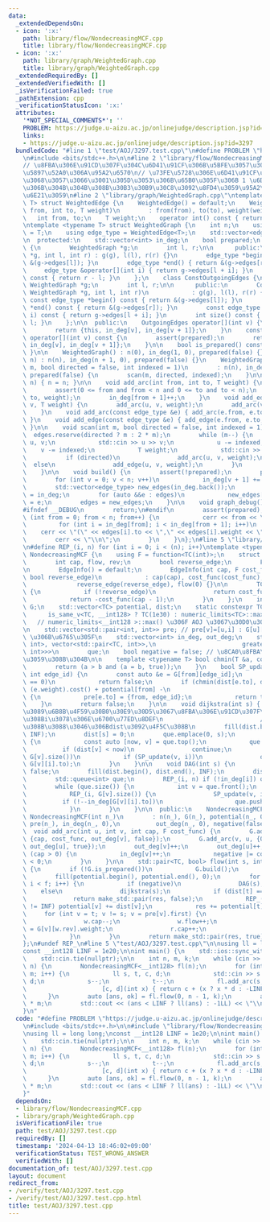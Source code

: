 ```yaml
---
data:
  _extendedDependsOn:
  - icon: ':x:'
    path: library/flow/NondecreasingMCF.cpp
    title: library/flow/NondecreasingMCF.cpp
  - icon: ':x:'
    path: library/graph/WeightedGraph.cpp
    title: library/graph/WeightedGraph.cpp
  _extendedRequiredBy: []
  _extendedVerifiedWith: []
  _isVerificationFailed: true
  _pathExtension: cpp
  _verificationStatusIcon: ':x:'
  attributes:
    '*NOT_SPECIAL_COMMENTS*': ''
    PROBLEM: https://judge.u-aizu.ac.jp/onlinejudge/description.jsp?id=3297
    links:
    - https://judge.u-aizu.ac.jp/onlinejudge/description.jsp?id=3297
  bundledCode: "#line 1 \"test/AOJ/3297.test.cpp\"\n#define PROBLEM \"https://judge.u-aizu.ac.jp/onlinejudge/description.jsp?id=3297\"\
    \n#include <bits/stdc++.h>\n\n#line 2 \"library/flow/NondecreasingMCF.cpp\"\n\
    // \u8FBA\u306E\u91CD\u307F\u304C\u6D41\u91CF\u306B\u5BFE\u3057\u3066\u5358\u8ABF\
    \u5897\u52A0\u306A\u95A2\u6570\n// \u73FE\u5728\u306E\u6D41\u91CF\u3092\u5F15\u6570\
    \u3068\u3057\u3066\u3001\u305D\u3053\u306B\u65B0\u305F\u306B 1 \u6D41\u3059\u6642\
    \u306B\u304B\u304B\u308B\u30B3\u30B9\u30C8\u3092\u8FD4\u3059\u95A2\u6570\u3092\
    \u6E21\u3059\n#line 2 \"library/graph/WeightedGraph.cpp\"\ntemplate <typename\
    \ T> struct WeightedEdge {\n    WeightedEdge() = default;\n    WeightedEdge(int\
    \ from, int to, T weight)\n        : from(from), to(to), weight(weight) {}\n \
    \   int from, to;\n    T weight;\n    operator int() const { return to; }\n};\n\
    \ntemplate <typename T> struct WeightedGraph {\n    int n;\n    using weight_type\
    \ = T;\n    using edge_type = WeightedEdge<T>;\n    std::vector<edge_type> edges;\n\
    \n  protected:\n    std::vector<int> in_deg;\n    bool prepared;\n    class OutgoingEdges\
    \ {\n        WeightedGraph *g;\n        int l, r;\n\n      public:\n        OutgoingEdges(WeightedGraph\
    \ *g, int l, int r) : g(g), l(l), r(r) {}\n        edge_type *begin() { return\
    \ &(g->edges[l]); }\n        edge_type *end() { return &(g->edges[r]); }\n   \
    \     edge_type &operator[](int i) { return g->edges[l + i]; }\n        int size()\
    \ const { return r - l; }\n    };\n    class ConstOutgoingEdges {\n        const\
    \ WeightedGraph *g;\n        int l, r;\n\n      public:\n        ConstOutgoingEdges(const\
    \ WeightedGraph *g, int l, int r)\n            : g(g), l(l), r(r) {}\n       \
    \ const edge_type *begin() const { return &(g->edges[l]); }\n        const edge_type\
    \ *end() const { return &(g->edges[r]); }\n        const edge_type &operator[](int\
    \ i) const { return g->edges[l + i]; }\n        int size() const { return r -\
    \ l; }\n    };\n\n  public:\n    OutgoingEdges operator[](int v) {\n        assert(prepared);\n\
    \        return {this, in_deg[v], in_deg[v + 1]};\n    }\n    const ConstOutgoingEdges\
    \ operator[](int v) const {\n        assert(prepared);\n        return {this,\
    \ in_deg[v], in_deg[v + 1]};\n    }\n\n    bool is_prepared() const { return prepared;\
    \ }\n\n    WeightedGraph() : n(0), in_deg(1, 0), prepared(false) {}\n    WeightedGraph(int\
    \ n) : n(n), in_deg(n + 1, 0), prepared(false) {}\n    WeightedGraph(int n, int\
    \ m, bool directed = false, int indexed = 1)\n        : n(n), in_deg(n + 1, 0),\
    \ prepared(false) {\n        scan(m, directed, indexed);\n    }\n\n    void resize(int\
    \ n) { n = n; }\n\n    void add_arc(int from, int to, T weight) {\n        assert(!prepared);\n\
    \        assert(0 <= from and from < n and 0 <= to and to < n);\n        edges.emplace_back(from,\
    \ to, weight);\n        in_deg[from + 1]++;\n    }\n    void add_edge(int u, int\
    \ v, T weight) {\n        add_arc(u, v, weight);\n        add_arc(v, u, weight);\n\
    \    }\n    void add_arc(const edge_type &e) { add_arc(e.from, e.to, e.weight);\
    \ }\n    void add_edge(const edge_type &e) { add_edge(e.from, e.to, e.weight);\
    \ }\n\n    void scan(int m, bool directed = false, int indexed = 1) {\n      \
    \  edges.reserve(directed ? m : 2 * m);\n        while (m--) {\n            int\
    \ u, v;\n            std::cin >> u >> v;\n            u -= indexed;\n        \
    \    v -= indexed;\n            T weight;\n            std::cin >> weight;\n \
    \           if (directed)\n                add_arc(u, v, weight);\n          \
    \  else\n                add_edge(u, v, weight);\n        }\n        build();\n\
    \    }\n\n    void build() {\n        assert(!prepared);\n        prepared = true;\n\
    \        for (int v = 0; v < n; v++)\n            in_deg[v + 1] += in_deg[v];\n\
    \        std::vector<edge_type> new_edges(in_deg.back());\n        auto counter\
    \ = in_deg;\n        for (auto &&e : edges)\n            new_edges[counter[e.from]++]\
    \ = e;\n        edges = new_edges;\n    }\n\n    void graph_debug() const {\n\
    #ifndef __DEBUG\n        return;\n#endif\n        assert(prepared);\n        for\
    \ (int from = 0; from < n; from++) {\n            cerr << from << \";\";\n   \
    \         for (int i = in_deg[from]; i < in_deg[from + 1]; i++)\n            \
    \    cerr << \"(\" << edges[i].to << \",\" << edges[i].weight << \")\";\n    \
    \        cerr << \"\\n\";\n        }\n    }\n};\n#line 5 \"library/flow/NondecreasingMCF.cpp\"\
    \n#define REP_(i, n) for (int i = 0; i < (n); i++)\ntemplate <typename TC> class\
    \ NondecreasingMCF {\n    using F = function<TC(int)>;\n    struct EdgeInfo {\n\
    \        int cap, flow, rev;\n        bool reverse_edge;\n        F cost_func;\n\
    \n        EdgeInfo() = default;\n        EdgeInfo(int cap, F cost_func, int rev,\
    \ bool reverse_edge)\n            : cap(cap), cost_func(cost_func), rev(rev),\n\
    \              reverse_edge(reverse_edge), flow(0) {}\n\n        TC cost() const\
    \ {\n            if (!reverse_edge)\n                return cost_func(flow);\n\
    \            return -cost_func(cap - 1);\n        }\n    };\n    int n;\n    WeightedGraph<EdgeInfo>\
    \ G;\n    std::vector<TC> potential, dist;\n    static constexpr TC INF =\n  \
    \      is_same_v<TC, __int128> ? TC(1e30) : numeric_limits<TC>::max() / 2;\n \
    \   // numeric_limits<__int128 >::max() \u306F AOJ \u3067\u30D0\u30B0\u3063\u305F\
    \n    std::vector<std::pair<int, int>> pre; // pre[v]=[u,i] : G[u][i] \u3067 v\
    \ \u306B\u6765\u305F\n    std::vector<int> in_deg, out_deg;\n    std::priority_queue<std::pair<TC,\
    \ int>, vector<std::pair<TC, int>>,\n                        greater<std::pair<TC,\
    \ int>>>\n        que;\n    bool negative = false; // \u8CA0\u8FBA\u5B58\u5728\
    \u3059\u308B\u304B\n\n    template <typename T> bool chmin(T &a, const T &b) {\n\
    \        return (a > b and (a = b, true));\n    }\n    bool SP_update(int from,\
    \ int edge_id) {\n        const auto &e = G[from][edge_id];\n        if ((e.weight).cap\
    \ == 0)\n            return false;\n        if (chmin(dist[e.to], dist[from] +\
    \ (e.weight).cost() + potential[from] -\n                                  potential[e.to]))\
    \ {\n            pre[e.to] = {from, edge_id};\n            return true;\n    \
    \    }\n        return false;\n    }\n\n    void dijkstra(int s) { // dist[i]:s\u304B\
    \u3089\u6B8B\u4F59\u30B0\u30E9\u30D5\u3067\u8FBA\u306E\u91CD\u307F\u306B\u3088\
    \u308Bi\u3078\u306E\u6700\u77ED\u8DEF\n                           // \u3068\u306A\
    \u308B\u3088\u3046\u306Bdist\u3092\u4F5C\u308B\n        fill(dist.begin(), dist.end(),\
    \ INF);\n        dist[s] = 0;\n        que.emplace(0, s);\n        while (que.size())\
    \ {\n            const auto [now, v] = que.top();\n            que.pop();\n  \
    \          if (dist[v] < now)\n                continue;\n            REP_(i,\
    \ G[v].size())\n            if (SP_update(v, i))\n                que.emplace(dist[G[v][i].to],\
    \ G[v][i].to);\n        }\n    }\n\n    void DAG(int s) {\n        negative =\
    \ false;\n        fill(dist.begin(), dist.end(), INF);\n        dist[s] = 0;\n\
    \        std::queue<int> que;\n        REP_(i, n) if (!in_deg[i]) que.push(i);\n\
    \        while (que.size()) {\n            int v = que.front();\n            que.pop();\n\
    \            REP_(i, G[v].size()) {\n                SP_update(v, i);\n      \
    \          if (!--in_deg[G[v][i].to])\n                    que.push(G[v][i].to);\n\
    \            }\n        }\n    }\n\n  public:\n    NondecreasingMCF() {}\n   \
    \ NondecreasingMCF(int n_)\n        : n(n_), G(n_), potential(n_, 0), dist(n_),\
    \ pre(n_), in_deg(n_, 0),\n          out_deg(n_, 0), negative(false) {}\n\n  \
    \  void add_arc(int u, int v, int cap, F cost_func) {\n        G.add_arc(u, v,\
    \ {cap, cost_func, out_deg[v], false});\n        G.add_arc(v, u, {0, cost_func,\
    \ out_deg[u], true});\n        out_deg[v]++;\n        out_deg[u]++;\n        if\
    \ (cap > 0) {\n            in_deg[v]++;\n            negative |= cost_func(0)\
    \ < 0;\n        }\n    }\n\n    std::pair<TC, bool> flow(int s, int t, int f)\
    \ {\n        if (!G.is_prepared())\n            G.build();\n        TC res = 0;\n\
    \        fill(potential.begin(), potential.end(), 0);\n        for (int i = 0;\
    \ i < f; i++) {\n            if (negative)\n                DAG(s);\n        \
    \    else\n                dijkstra(s);\n            if (dist[t] == INF)\n   \
    \             return make_std::pair(res, false);\n            REP_(v, n) if (dist[v]\
    \ != INF) potential[v] += dist[v];\n            res += potential[t];\n       \
    \     for (int v = t; v != s; v = pre[v].first) {\n                auto &w = G[pre[v].first][pre[v].second].weight;\n\
    \                w.cap--;\n                w.flow++;\n                auto &r\
    \ = G[v][w.rev].weight;\n                r.cap++;\n                r.flow--;\n\
    \            }\n        }\n        return make_std::pair(res, true);\n    }\n\
    };\n#undef REP_\n#line 5 \"test/AOJ/3297.test.cpp\"\n\nusing ll = long long;\n\
    const __int128 LINF = 1e20;\n\nint main() {\n    std::ios::sync_with_stdio(false);\n\
    \    std::cin.tie(nullptr);\n\n    int n, m, k;\n    while (cin >> n >> m >> k,\
    \ n) {\n        NondecreasingMCF<__int128> fl(n);\n        for (int i = 0; i <\
    \ m; i++) {\n            ll s, t, c, d;\n            std::cin >> s >> t >> c >>\
    \ d;\n            s--;\n            t--;\n            fl.add_arc(s, t, k,\n  \
    \                     [c, d](int x) { return c + (x ? x * d : -LINF); });\n  \
    \      }\n        auto [ans, ok] = fl.flow(0, n - 1, k);\n        ans += LINF\
    \ * m;\n        std::cout << (ans < LINF ? ll(ans) : -1LL) << \"\\n\";\n    }\n\
    }\n"
  code: "#define PROBLEM \"https://judge.u-aizu.ac.jp/onlinejudge/description.jsp?id=3297\"\
    \n#include <bits/stdc++.h>\n\n#include \"library/flow/NondecreasingMCF.cpp\"\n\
    \nusing ll = long long;\nconst __int128 LINF = 1e20;\n\nint main() {\n    std::ios::sync_with_stdio(false);\n\
    \    std::cin.tie(nullptr);\n\n    int n, m, k;\n    while (cin >> n >> m >> k,\
    \ n) {\n        NondecreasingMCF<__int128> fl(n);\n        for (int i = 0; i <\
    \ m; i++) {\n            ll s, t, c, d;\n            std::cin >> s >> t >> c >>\
    \ d;\n            s--;\n            t--;\n            fl.add_arc(s, t, k,\n  \
    \                     [c, d](int x) { return c + (x ? x * d : -LINF); });\n  \
    \      }\n        auto [ans, ok] = fl.flow(0, n - 1, k);\n        ans += LINF\
    \ * m;\n        std::cout << (ans < LINF ? ll(ans) : -1LL) << \"\\n\";\n    }\n\
    }"
  dependsOn:
  - library/flow/NondecreasingMCF.cpp
  - library/graph/WeightedGraph.cpp
  isVerificationFile: true
  path: test/AOJ/3297.test.cpp
  requiredBy: []
  timestamp: '2024-04-13 18:46:02+09:00'
  verificationStatus: TEST_WRONG_ANSWER
  verifiedWith: []
documentation_of: test/AOJ/3297.test.cpp
layout: document
redirect_from:
- /verify/test/AOJ/3297.test.cpp
- /verify/test/AOJ/3297.test.cpp.html
title: test/AOJ/3297.test.cpp
---
```

